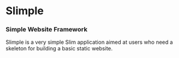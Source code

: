 # Slimple

### Simple Website Framework

Slimple is a very simple Slim application aimed at users who need a skeleton for building a basic static website.